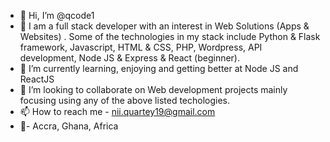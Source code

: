 - 👋 Hi, I’m @qcode1
- 👀 I am a full stack developer with an interest in Web Solutions (Apps & Websites) . Some of the technologies in my stack include Python & Flask framework, Javascript, HTML & CSS, PHP, Wordpress, API development, Node JS & Express & React (beginner).
- 🌱 I’m currently learning, enjoying and getting better at Node JS and ReactJS
- 💞️ I’m looking to collaborate on Web development projects mainly focusing  using any of the above listed techologies.
- 📫 How to reach me - nii.quartey19@gmail.com
- 📍- Accra, Ghana, Africa

<!---
qcode1/qcode1 is a ✨ special ✨ repository because its `README.md` (this file) appears on your GitHub profile.
You can click the Preview link to take a look at your changes.
--->
